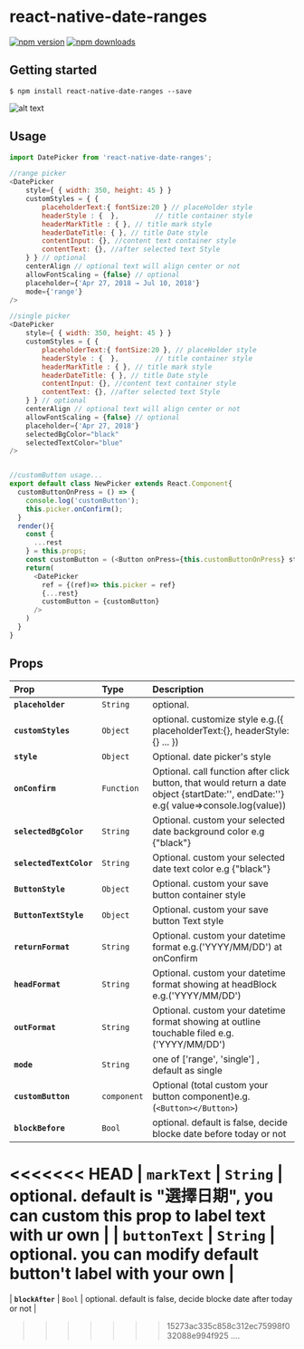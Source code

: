 
# react-native-date-ranges
[![npm version](https://img.shields.io/npm/v/react-native-date-ranges.svg?style=flat-square)](https://www.npmjs.com/package/react-native-date-ranges)
[![npm downloads](https://img.shields.io/npm/dm/react-native-date-ranges.svg?style=flat-square)](https://www.npmjs.com/package/react-native-date-ranges)
## Getting started

`$ npm install react-native-date-ranges --save`

![alt text](https://raw.githubusercontent.com/pohsiu/react-native-date-ranges/master/ezgif.com-video-to-gif.gif)

## Usage
```javascript
import DatePicker from 'react-native-date-ranges';

//range picker
<DatePicker
	style={ { width: 350, height: 45 } }
	customStyles = { {
		placeholderText:{ fontSize:20 } // placeHolder style
		headerStyle : {  },			// title container style
		headerMarkTitle : { }, // title mark style 
		headerDateTitle: { }, // title Date style
		contentInput: {}, //content text container style
		contentText: {}, //after selected text Style
	} } // optional 
	centerAlign // optional text will align center or not
	allowFontScaling = {false} // optional
	placeholder={'Apr 27, 2018 → Jul 10, 2018'}
	mode={'range'}
/>

//single picker
<DatePicker
	style={ { width: 350, height: 45 } }
	customStyles = { {
		placeholderText:{ fontSize:20 }, // placeHolder style
		headerStyle : {  },			// title container style
		headerMarkTitle : { }, // title mark style 
		headerDateTitle: { }, // title Date style
		contentInput: {}, //content text container style
		contentText: {}, //after selected text Style
	} } // optional 
	centerAlign // optional text will align center or not
	allowFontScaling = {false} // optional
	placeholder={'Apr 27, 2018'}
	selectedBgColor="black"
	selectedTextColor="blue"
/>


//customButton usage...
export default class NewPicker extends React.Component{
  customButtonOnPress = () => {
    console.log('customButton');
    this.picker.onConfirm();
  } 
  render(){
    const {
      ...rest
    } = this.props;
    const customButton = (<Button onPress={this.customButtonOnPress} style={{ container:{ width:'80%', marginHorizontal:'3%' }, text:{ fontSize: 20 } }} primary text={'送出'}/>);
    return(
      <DatePicker
        ref = {(ref)=> this.picker = ref}
        {...rest}
        customButton = {customButton}
      />
    )
  }
} 

```
  
## Props
| Prop | Type | Description |
:------------ |:---------------| :-----|
| **`placeholder`** | `String` | optional. |
| **`customStyles`** | `Object` | optional. customize style e.g.({ placeholderText:{}, headerStyle:{} ... }) |
| **`style`** | `Object` | Optional. date picker's style |
| **`onConfirm`** | `Function` | Optional. call function after click button, that would return a date object {startDate:'', endDate:''} e.g( value=>console.log(value))|
| **`selectedBgColor`** | `String` | Optional. custom your selected date background color e.g {"black"} |
| **`selectedTextColor`** | `String` | Optional. custom your selected date text color e.g {"black"} |
| **`ButtonStyle`** | `Object` | Optional. custom your save button container style |
| **`ButtonTextStyle`** | `Object` | Optional. custom your save button Text style  |
| **`returnFormat`** | `String` | Optional. custom your datetime format e.g.('YYYY/MM/DD') at onConfirm |
| **`headFormat`** | `String` | Optional. custom your datetime format showing at headBlock e.g.('YYYY/MM/DD')|
| **`outFormat`** | `String` | Optional. custom your datetime format showing at outline touchable filed e.g.('YYYY/MM/DD')|
| **`mode`** | `String` | one of ['range', 'single'] , default as single|
| **`customButton`** | `component` | Optional (total custom your button component)e.g.(`<Button></Button>`) | 
| **`blockBefore`** | `Bool` | optional. default is false, decide blocke date before today or not | 
<<<<<<< HEAD
| **`markText`** | `String` | optional. default is "選擇日期", you can custom this prop to label text with ur own |
| **`buttonText`** | `String` | optional. you can modify default button't label with your own | 
=======
| **`blockAfter`** | `Bool` | optional. default is false, decide blocke date after today or not |

>>>>>>> 15273ac335c858c312ec75998f032088e994f925
....
